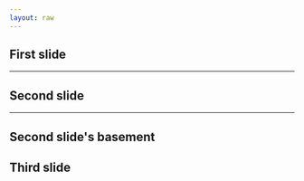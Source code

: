 ```yaml
---
layout: raw
---
```


## First slide
---
## Second slide
___
Second slide's basement
---
## Third slide